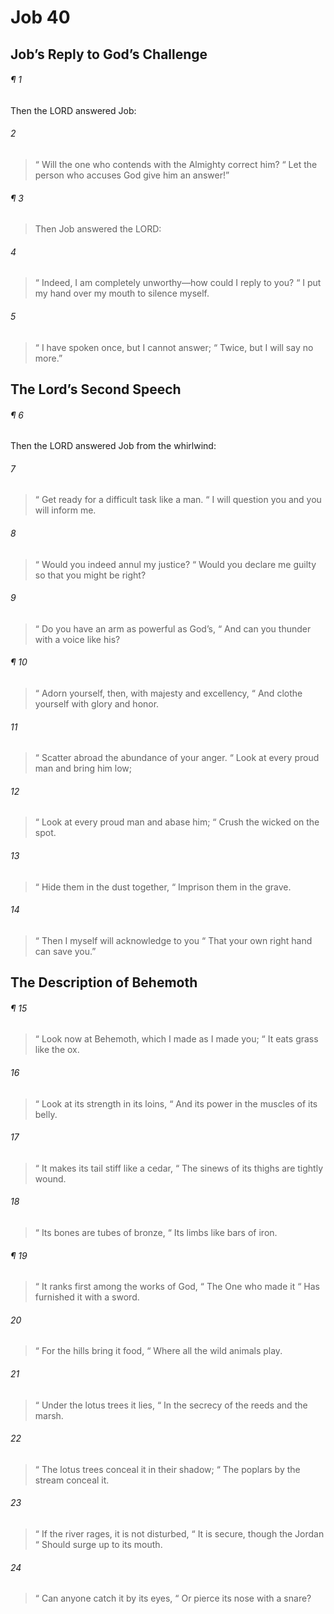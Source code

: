 # Job 40
## Job’s Reply to God’s Challenge
###### ¶ 1
Then the LORD answered Job:
###### 2
>  “ Will the one who contends with the Almighty correct him?
>  “ Let the person who accuses God give him an answer!”
###### ¶ 3
> Then Job answered the LORD:
###### 4
>  “ Indeed, I am completely unworthy—how could I reply to you?
>  “ I put my hand over my mouth to silence myself.
###### 5
>  “ I have spoken once, but I cannot answer;
>  “ Twice, but I will say no more.”
## The Lord’s Second Speech
###### ¶ 6
Then the LORD answered Job from the whirlwind:
###### 7
>  “ Get ready for a difficult task like a man.
>  “ I will question you and you will inform me.
###### 8
>  “ Would you indeed annul my justice?
>  “ Would you declare me guilty so that you might be right?
###### 9
>  “ Do you have an arm as powerful as God’s,
>  “ And can you thunder with a voice like his?
###### ¶ 10
>  “ Adorn yourself, then, with majesty and excellency,
>  “ And clothe yourself with glory and honor.
###### 11
>  “ Scatter abroad the abundance of your anger.
>  “ Look at every proud man and bring him low;
###### 12
>  “ Look at every proud man and abase him;
>  “ Crush the wicked on the spot.
###### 13
>  “ Hide them in the dust together,
>  “ Imprison them in the grave.
###### 14
>  “ Then I myself will acknowledge to you
>  “ That your own right hand can save you.”
## The Description of Behemoth
###### ¶ 15
>  “ Look now at Behemoth, which I made as I made you;
>  “ It eats grass like the ox.
###### 16
>  “ Look at its strength in its loins,
>  “ And its power in the muscles of its belly.
###### 17
>  “ It makes its tail stiff like a cedar,
>  “ The sinews of its thighs are tightly wound.
###### 18
>  “ Its bones are tubes of bronze,
>  “ Its limbs like bars of iron.
###### ¶ 19
>  “ It ranks first among the works of God,
>  “ The One who made it
>  “ Has furnished it with a sword.
###### 20
>  “ For the hills bring it food,
>  “ Where all the wild animals play.
###### 21
>  “ Under the lotus trees it lies,
>  “ In the secrecy of the reeds and the marsh.
###### 22
>  “ The lotus trees conceal it in their shadow;
>  “ The poplars by the stream conceal it.
###### 23
>  “ If the river rages, it is not disturbed,
>  “ It is secure, though the Jordan
>  “ Should surge up to its mouth.
###### 24
>  “ Can anyone catch it by its eyes,
>  “ Or pierce its nose with a snare?
